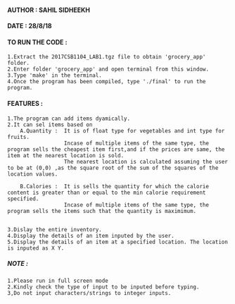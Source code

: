 
#### AUTHOR	:	SAHIL SIDHEEKH
#### DATE	:	28/8/18

#### TO RUN THE CODE :
	1.Extract the 2017CSB1104_LAB1.tgz file to obtain 'grocery_app' folder.
	2.Enter folder 'grocery_app' and open terminal from this window.
	3.Type 'make' in the terminal.
	4.Once the program has been compiled, type './final' to run the program.


#### FEATURES	:
	1.The program can add items dyamically.
	2.It can sel items based on
		A.Quantity :  It is of float type for vegetables and int type for fruits.
					  Incase of multiple items of the same type, the program sells the cheapest item first,and if the prices are same, the item at the nearest location is sold.
					  The nearest location is calculated assuming the user to be at (0,0) ,as the square root of the sum of the squares of the location values.   

		B.Calories :  It is sells the quantity for which the calorie content is greater than or equal to the min calorie requirement specified.					  
					  Incase of multiple items of the same type, the program sells the items such that the quantity is maximimum. 


	3.Dislay the entire inventory.
	4.Display the details of an item inputed by the user.
	5.Display the details of an item at a specified location. The location is inputed as X Y.


##### NOTE	:
	1.Please run in full screen mode
	2.Kindly check the type of input to be inputed before typing.
	3,Do not input characters/strings to integer inputs.  
